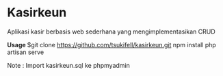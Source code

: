 <h1> Kasirkeun </h1>
<p> Aplikasi kasir berbasis web sederhana yang mengimplementasikan CRUD </p>

<b> Usage </b>
$git clone https://github.com/tsukifell/kasirkeun.git
npm install
php artisan serve

<p> Note : Import kasirkeun.sql ke phpmyadmin
